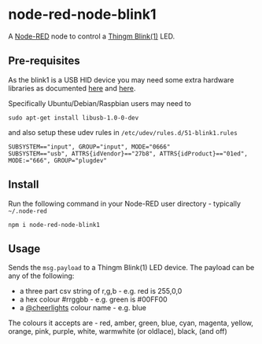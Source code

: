 node-red-node-blink1
====================

A <a href="http://nodered.org" target="_new">Node-RED</a> node to control a <a href="http://thingm.com/products/blink-1/" target="_new">Thingm Blink(1)</a> LED.

Pre-requisites
--------------

As the blink1 is a USB HID device you may need some extra hardware libraries as
documented <a href="https://www.npmjs.com/package/node-blink1" target="_new">here</a>
and <a href="https://github.com/todbot/blink1/blob/master/linux/51-blink1.rules" target="_new">here</a>.

Specifically Ubuntu/Debian/Raspbian users may need to

    sudo apt-get install libusb-1.0-0-dev

and also setup these udev rules in `/etc/udev/rules.d/51-blink1.rules`

    SUBSYSTEM=="input", GROUP="input", MODE="0666"
    SUBSYSTEM=="usb", ATTRS{idVendor}=="27b8", ATTRS{idProduct}=="01ed", MODE:="666", GROUP="plugdev"

Install
-------

Run the following command in your Node-RED user directory - typically `~/.node-red`

    npm i node-red-node-blink1

Usage
-----

Sends the `msg.payload` to a Thingm Blink(1) LED device. The payload can be any of the following:

 - a three part csv string of r,g,b - e.g. red is  255,0,0
 - a hex colour #rrggbb - e.g. green is  #00FF00
 - a <a href="http://www.cheerlights.com/control-cheerlights">@cheerlights</a> colour name - e.g. blue

 The colours it accepts are - red, amber, green, blue, cyan, magenta, yellow, orange, pink, purple, white, warmwhite (or oldlace), black, (and off)
